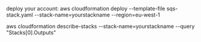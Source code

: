 
deploy your account:
aws cloudformation deploy --template-file sqs-stack.yaml --stack-name=yourstackname --region=eu-west-1 

aws cloudformation describe-stacks --stack-name=yourstackname --query "Stacks[0].Outputs"
